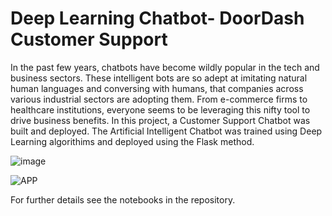 # Deep Learning Chatbot- DoorDash Customer Support

In the past few years, chatbots have become wildly popular in the tech and business sectors. These intelligent bots are so adept at imitating natural human languages and conversing with humans, that companies across various industrial sectors are adopting them. From e-commerce firms to healthcare institutions, everyone seems to be leveraging this nifty tool to drive business benefits. In this project, a Customer Support Chatbot was built and deployed. The Artificial Intelligent Chatbot was trained using Deep Learning algorithims and deployed using the Flask method. 


![image](https://user-images.githubusercontent.com/39967400/205730983-4a8c5415-d7ca-4444-aeda-0031489e5afa.png)



![APP](https://user-images.githubusercontent.com/39967400/205729401-2d6f1102-d2ea-4976-a596-d93a0237d137.png)


For further details see the notebooks in the repository.


